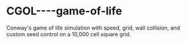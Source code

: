 # CGOL----game-of-life
Conway's game of life simulation with speed, grid, wall collision, and custom seed control on a 10,000 cell square grid.
